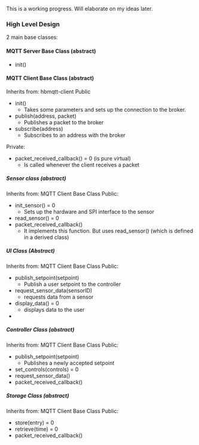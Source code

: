 This is a working progress. Will elaborate on my ideas later.

### High Level Design
2 main base classes:
 
#### MQTT Server Base Class (abstract)
* init()

#### MQTT Client Base Class (abstract)
Inherits from: hbmqtt-client
Public
* init()
    - Takes some parameters and sets up the connection to the broker.
* publish(address, packet)
    - Publishes a packet to the broker
* subscribe(address)
    - Subscribes to an address with the broker

Private:
* packet_received_callback() = 0 (is pure virtual)
    - Is called whenever the client receives a packet




##### Sensor class (abstract)
Inherits from: MQTT Client Base Class
Public:
* init_sensor() = 0
    - Sets up the hardware and SPI interface to the sensor
* read_sensor() = 0
* packet_received_callback()
    - It implements this function. But uses read_sensor() (which is defined in a derived class)

##### UI Class (Abstract)
Inherits from: MQTT Client Base Class
Public:
* publish_setpoint(setpoint)
    - Publish a user setpoint to the controller
* request_sensor_data(sensorID)
    - requests data from a sensor
* display_data() = 0
    - displays data to the user
* 

##### Controller Class (abstract)
Inherits from: MQTT Client Base Class
Public:
* publish_setpoint(setpoint)
    - Publishes a newly accepted setpoint
* set_controls(controls) = 0
* request_sensor_data()
* packet_received_callback()



##### Storage Class (abstract)
Inherits from: MQTT Client Base Class
Public:
* store(entry) = 0
* retrieve(time) = 0
* packet_received_callback()
